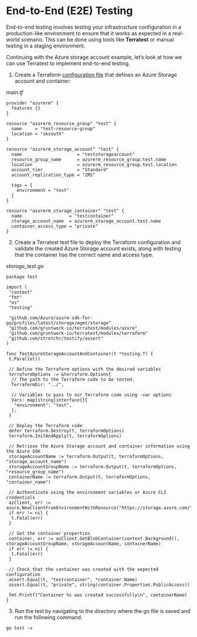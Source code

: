 # End-to-End (E2E) Testing

End-to-end testing involves testing your infrastructure configuration in a production-like environment to ensure that it works as expected in a real-world scenario. This can be done using tools like **Terratest** or manual testing in a staging environment.

Continuing with the Azure storage account example, let’s look at how we can use Terratest to implement end-to-end testing.

1. Create a Terraform [configuration file](https://spacelift.io/blog/terraform-files) that defines an Azure Storage account and container:

_main.tf_

```hcl
provider "azurerm" {
  features {}
}

resource "azurerm_resource_group" "test" {
  name     = "test-resource-group"
  location = "uksouth"
}

resource "azurerm_storage_account" "test" {
  name                     = "teststorageaccount"
  resource_group_name      = azurerm_resource_group.test.name
  location                 = azurerm_resource_group.test.location
  account_tier             = "Standard"
  account_replication_type = "ZRS"

  tags = {
    environment = "test"
  }
}

resource "azurerm_storage_container" "test" {
  name                  = "testcontainer"
  storage_account_name  = azurerm_storage_account.test.name
  container_access_type = "private"
}
```

2. Create a Terratest test file to deploy the Terraform configuration and validate the created Azure Storage account exists, along with testing that the container has the correct name and access type.

_storage\_test.go_

```hcl
package test

import (
 "context"
 "fmt"
 "os"
 "testing"

 "github.com/Azure/azure-sdk-for-go/profiles/latest/storage/mgmt/storage"
 "github.com/gruntwork-io/terratest/modules/azure"
 "github.com/gruntwork-io/terratest/modules/terraform"
 "github.com/stretchr/testify/assert"
)

func TestAzureStorageAccountAndContainer(t *testing.T) {
 t.Parallel()

 // Define the Terraform options with the desired variables
 terraformOptions := &terraform.Options{
  // The path to the Terraform code to be tested.
  TerraformDir: "../",

  // Variables to pass to our Terraform code using -var options
  Vars: map[string]interface{}{
   "environment": "test",
  },
 }

 // Deploy the Terraform code
 defer terraform.Destroy(t, terraformOptions)
 terraform.InitAndApply(t, terraformOptions)

 // Retrieve the Azure Storage account and container information using the Azure SDK
 storageAccountName := terraform.Output(t, terraformOptions, "storage_account_name")
 storageAccountGroupName := terraform.Output(t, terraformOptions, "resource_group_name")
 containerName := terraform.Output(t, terraformOptions, "container_name")

 // Authenticate using the environment variables or Azure CLI credentials
 azClient, err := azure.NewClientFromEnvironmentWithResource("https://storage.azure.com/")
 if err != nil {
  t.Fatal(err)
 }

 // Get the container properties
 container, err := azClient.GetBlobContainer(context.Background(), storageAccountGroupName, storageAccountName, containerName)
 if err != nil {
  t.Fatal(err)
 }

 // Check that the container was created with the expected configuration
 assert.Equal(t, "testcontainer", *container.Name)
 assert.Equal(t, "private", string(container.Properties.PublicAccess))

 fmt.Printf("Container %s was created successfully\n", containerName)
}
```

3. Run the test by navigating to the directory where the go file is saved and run the following command.

```hcl
go test -v
```
